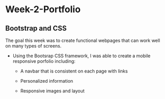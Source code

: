 # Week-2-Portfolio 

## Bootstrap and CSS

The goal this week was to create functional webpages that can work well on many types of screens.

* Using the Bootsrap CSS framework, I was able to create a mobile responsive porfolio including:

    * A navbar that is consistent on each page with links

    * Personalized information

    * Responsive images and layout